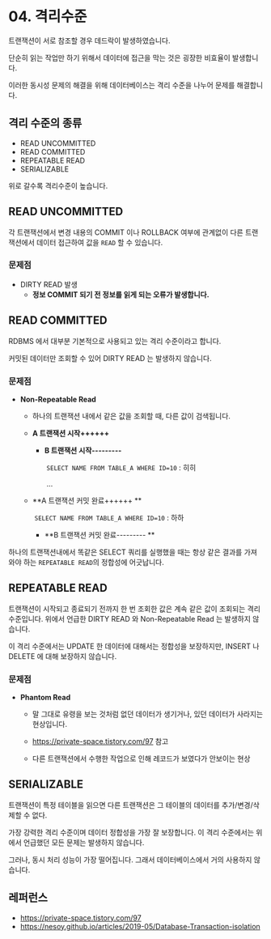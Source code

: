 # 04. 격리수준

트랜잭션이 서로 참조할 경우 데드락이 발생하였습니다. 

단순히 읽는 작업만 하기 위해서 데이터에 접근을 막는 것은 굉장한 비효율이 발생합니다.

이러한 동시성 문제의 해결을 위해 데이터베이스는 격리 수준을 나누어 문제를 해결합니다.



## 격리 수준의 종류

- READ UNCOMMITTED
- READ COMMITTED
- REPEATABLE READ
- SERIALIZABLE

위로 갈수록 격리수준이 높습니다.





## READ UNCOMMITTED

각 트랜잭션에서 변경 내용의 COMMIT 이나 ROLLBACK 여부에 관계없이 
다른 트랜잭션에서 데이터 접근하여 값을 `READ` 할 수 있습니다.



### 문제점

- DIRTY READ 발생
  - **정보 COMMIT 되기 전 정보를 읽게 되는 오류가 발생합니다.**







## READ COMMITTED

RDBMS 에서 대부분 기본적으로 사용되고 있는 격리 수준이라고 합니다.

커밋된 데이터만 조회할 수 있어 DIRTY READ 는 발생하지 않습니다.



### 문제점

- **Non-Repeatable Read**

  - 하나의 트랜잭션 내에서 같은 값을 조회할 때, 다른 값이 검색됩니다.

  - **A 트랜잭션 시작++++++**

    - **B 트랜잭션 시작---------** 

      ​	`SELECT NAME FROM TABLE_A WHERE ID=10` : 히히

      ​	...

  - **A 트랜잭션 커밋 완료++++++ **

    ​			`SELECT NAME FROM TABLE_A WHERE ID=10` : 하하

    - **B 트랜잭션 커밋 완료--------- **



하나의 트랜잭션내에서 똑같은 SELECT 쿼리를 실행했을 때는 
항상 같은 결과를 가져와야 하는 `REPEATABLE READ`의 정합성에 어긋납니다.



## REPEATABLE READ

트랜잭션이 시작되고 종료되기 전까지 한 번 조회한 값은 계속 같은 값이 조회되는 격리 수준입니다. 
위에서 언급한 DIRTY READ 와 Non-Repeatable Read 는 발생하지 않습니다.

이 격리 수준에서는 UPDATE 한 데이터에 대해서는 정합성을 보장하지만, INSERT 나 DELETE 에 대해 보장하지 않습니다.



### 문제점

- **Phantom Read**

  - 말 그대로 유령을 보는 것처럼 없던 데이터가 생기거나, 있던 데이터가 사라지는 현상입니다.
  - https://private-space.tistory.com/97 참고

  - 다른 트랜잭션에서 수행한 작업으로 인해 레코드가 보였다가 안보이는 현상





## SERIALIZABLE

트랜잭션이 특정 테이블을 읽으면 다른 트랜잭션은 그 테이블의 데이터를 추가/변경/삭제할 수 없다.

가장 강력한 격리 수준이며 데이터 정합성을 가장 잘 보장합니다. 이 격리 수준에서는 위에서 언급했던 모든 문제는 발생하지 않습니다.

그러나, 동시 처리 성능이 가장 떨어집니다. 그래서 데이터베이스에서 거의 사용하지 않습니다.













## 레퍼런스

- https://private-space.tistory.com/97
- https://nesoy.github.io/articles/2019-05/Database-Transaction-isolation